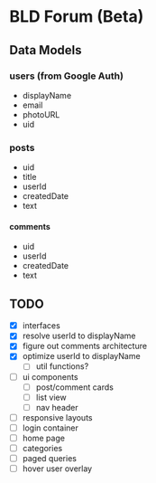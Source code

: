 # BLD Forum (Beta)

## Data Models

### users (from Google Auth)

- displayName
- email
- photoURL
- uid

### posts

- uid
- title
- userId
- createdDate
- text

#### comments

- uid
- userId
- createdDate
- text

## TODO

- [x] interfaces
- [x] resolve userId to displayName
- [x] figure out comments architecture
- [x] optimize userId to displayName
  - [ ] util functions?
- [ ] ui components
  - [ ] post/comment cards
  - [ ] list view
  - [ ] nav header
- [ ] responsive layouts
- [ ] login container
- [ ] home page
- [ ] categories
- [ ] paged queries
- [ ] hover user overlay
